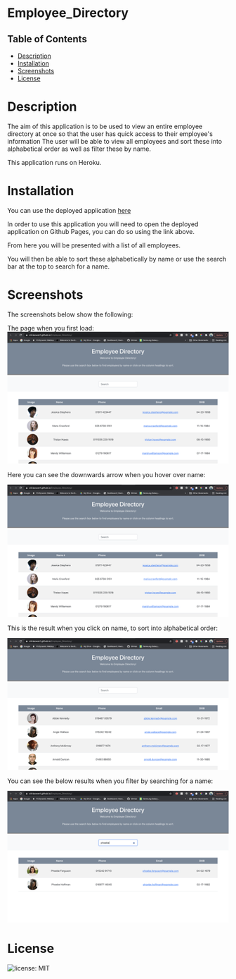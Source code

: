 # Employee_Directory


## Table of Contents

* [Description](#Description)
* [Installation](#Installation)
* [Screenshots](#Screenshots)
* [License](#License)



# Description
The aim of this application is to be used to view an entire employee directory at once so that the user has quick access to their employee's information
The user will be able to view all employees and sort these into alphabetical order as well as filter these by name.


This application runs on Heroku. 

# Installation 

You can use the deployed application [here](https://oliviaowen1.github.io/Employee_Directory/)

In order to use this application you will need to open the deployed application on Github Pages, you can do so using the link above.

From here you will be presented with a list of all employees. 

You will then be able to sort these alphabetically by name or use the search bar at the top to search for a name.





 
# Screenshots


The screenshots below show the following:

The page when you first load:
![graph](https://raw.githubusercontent.com/oliviaowen1/employee_directory/main/assets/first.png)


Here you can see the downwards arrow when you hover over name:

![transaction](https://raw.githubusercontent.com/oliviaowen1/employee_directory/main/assets/second.png)


This is the result when you click on name, to sort into alphabetical order:

![after transaction](https://raw.githubusercontent.com/oliviaowen1/employee_directory/main/assets/third.png)


You can see the below results when you filter by searching for a name:

![after transaction](https://raw.githubusercontent.com/oliviaowen1/employee_directory/main/assets/four.png)


# License
![license: MIT](https://img.shields.io/badge/License-MIT-blue.svg)